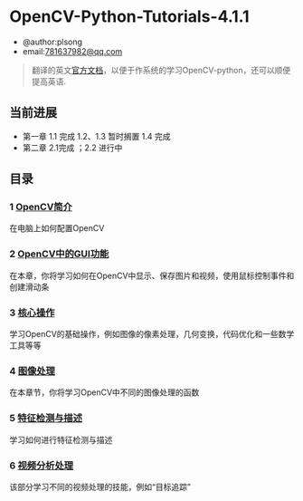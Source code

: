 # OpenCV-Python-Tutorials-4.1.1
* @author:plsong
* email:781637982@qq.com

> 翻译的英文[官方文档](https://docs.opencv.org/4.1.1/d6/d00/tutorial_py_root.html)，以便于作系统的学习OpenCV-python，还可以顺便提高英语.
## 当前进展
* 第一章 1.1 完成 1.2、1.3 暂时搁置 1.4 完成
* 第二章 2.1完成 ；2.2 进行中

## 目录
### 1 [OpenCV简介](https://github.com/plsong/OpenCV-Python-Tutorials-4.1.1/tree/master/1OpenCV%E7%AE%80%E4%BB%8B)
在电脑上如何配置OpenCV
### 2 [OpenCV中的GUI功能](https://github.com/plsong/OpenCV-Python-Tutorials-4.1.1/tree/master/2OpenCV%E4%B8%AD%E7%9A%84GUI%E5%8A%9F%E8%83%BD)
在本章，你将学习如何在OpenCV中显示、保存图片和视频，使用鼠标控制事件和创建滑动条
### 3 [核心操作](https://docs.opencv.org/4.1.1/d7/d16/tutorial_py_table_of_contents_core.html)
学习OpenCV的基础操作，例如图像的像素处理，几何变换，代码优化和一些数学工具等等
### 4 [图像处理](https://docs.opencv.org/4.1.1/d2/d96/tutorial_py_table_of_contents_imgproc.html)
在本章节，你将学习OpenCV中不同的图像处理的函数
### 5 [特征检测与描述](https://docs.opencv.org/4.1.1/db/d27/tutorial_py_table_of_contents_feature2d.html)
学习如何进行特征检测与描述
### 6 [视频分析处理](https://docs.opencv.org/4.1.1/da/dd0/tutorial_table_of_content_video.html)
该部分学习不同的视频处理的技能，例如“目标追踪” 
